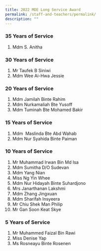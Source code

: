 ```yaml
---
title: 2022 MOE Long Service Award
permalink: /staff-and-teachers/permalink/
description: ""
---
```

### 35 Years of Service

1. Mdm S. Anitha

### 30 Years of Service

1. Mr Taufek B Siniwi
2. Mdm Wee Ai-Hwa Jessie

### 20 Years of Service

1. Mdm Jamilah Binte Rahim
2. Mdm Nurkamaliah Bte Yusoff
3. Mdm Tuminah Bte Mohamed Bakir

### 15 Years of Service

1. Mdm  Maslinda Bte Abd Wahab
2. Mdm Nur Syahida Binte Paiman

### 10 Years of Service

1. Mr Muhammad Irwan Bin Md Isa
2. Mdm Sumitha D/O Sudevan
3. Mdm Yang Nian
4. Miss Ng Yin Whee
5. Mdm Nur Hidayah Binte Suhardjono
6. Mrs Janarthanan Lakshmi
7. Mdm Zhang Jingxuan
8. Mdm Sharifah Insyeera
9. Mr Chiu Shek Man Philip
10. Mr Gan Soon Keat Skye

### 5 Years of Service

1. Mr Muhammed Faizal Bin Rawi
2. Miss Denise Yap
3. Ms Rosneayu Binte Rosenen